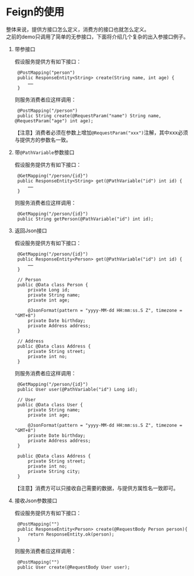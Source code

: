 # Feign的使用

整体来说，提供方接口怎么定义，消费方的接口也就怎么定义。  
之前的demo只调用了简单的无参接口，下面将介绍几个复杂的出入参接口例子。

1. 带参接口

	假设服务提供方有如下接口：


		@PostMapping("person")
		public ResponseEntity<String> create(String name, int age) {
		    ……
		}

	则服务消费者应这样调用：

	 	@PostMapping("/person")
		public String create(@RequestParam("name") String name, @RequestParam("age") int age);


	【注意】消费者必须在参数上增加`@RequestParam("xxx")`注解，其中xxx必须与提供方的参数名一致。

2. 带`@PathVariable`参数接口

	假设服务提供方有如下接口：

	    @GetMapping("/person/{id}")
	    public ResponseEntity<String> get(@PathVariable("id") int id) {
	        ……
	    }

	则服务消费者应这样调用：

	    @GetMapping("/person/{id}")
	    public String getPerson(@PathVariable("id") int id);

3. 返回Json接口

	假设服务提供方有如下接口：

		@GetMapping("/person/{id}")
		public ResponseEntity<Person> get(@PathVariable("id") int id) {
		    ……
		}

		// Person
		public @Data class Person {
		    private Long id;
		    private String name;
		    private int age;
		
		    @JsonFormat(pattern = "yyyy-MM-dd HH:mm:ss.S Z", timezone = "GMT+8")
		    private Date birthday;
		    private Address address;
		}

		// Address
		public @Data class Address {
		    private String street;
		    private int no;
		}

	则服务消费者应这样调用：

	    @GetMapping("/person/{id}")
	    public User user(@PathVariable("id") Long id);

   		// User
	    public @Data class User {
	        private String name;
	        private int age;
	
	        @JsonFormat(pattern = "yyyy-MM-dd HH:mm:ss.S Z", timezone = "GMT+8")
	        private Date birthday;
	        private Address address;
	    }

	    public @Data class Address {
	        private String street;
	        private int no;
	        private String city;
	    }

	【注意】消费方可以只接收自己需要的数据，与提供方属性名一致即可。

4. 接收Json参数接口

   	假设服务提供方有如下接口：

	    @PostMapping("")
	    public ResponseEntity<Person> create(@RequestBody Person person){
	        return ResponseEntity.ok(person);
	    }

   	则服务消费者应这样调用：

	    @PostMapping("")
	    public User create(@RequestBody User user);

